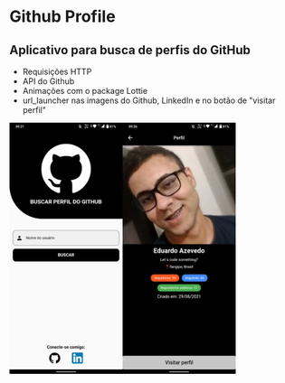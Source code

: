 # Github Profile

## Aplicativo para busca de perfis do GitHub

- Requisições HTTP
- API do Github
- Animações com o package Lottie
- url_launcher nas imagens do Github, LinkedIn e no botão de "visitar perfil"

<img src="https://github.com/EduAzevedo/github_profile/blob/master/github_profile.jpeg" alt="In-app screenshot" width="200"/><img src="https://github.com/EduAzevedo/github_profile/blob/master/github_profile_user_page.jpeg" alt="In-app screenshot" width="200"/>

